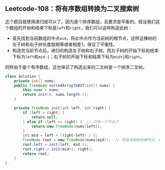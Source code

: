 ## Leetcode-108：将有序数组转换为二叉搜索树

这个题目就使用递归就可以了，因为是个排序数组，且要求是平衡的。假设我们这个数组的开始和结束下标是`left`和`right`，我们可以这样构造此树：

- 首先找到当前数组的中点`mid`，将此中点作为当前树的根节点，这样这棵树的左子树和右子树长度就相等或者相差1，保证了平衡性。
- 构造完当前节点后，递归的构造左子树和右子树。而左子树的开始下标和结束下标为`left`和`mid-1`；右子树的开始下标和结束下标为`mid+1`和`right`。

同样由于是个有序数组，这也保证了构造出来的二叉树是一个排序二叉树。

```java
class Solution {
    private int[] nums;
    public TreeNode sortedArrayToBST(int[] nums) {
        this.nums = nums;
        return init(0, nums.length-1);
    }

    private TreeNode init(int left, int right) {
        if (left > right) {
            return null;
        } else if (left == right) {  // 只有一个节点了
            return new TreeNode(nums[left]);
        }
        int mid = left + (right-left) / 2;
        TreeNode root = new TreeNode(nums[mid]);  // 构造当前树的根节点，并递归构造左右子树
        root.left = init(left, mid-1);
        root.right = init(mid+1, right);
        return root;
    }
}
```

